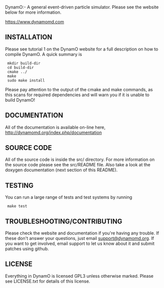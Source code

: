 DynamO:- A general event-driven particle simulator. Please see the
website below for more information.

https://www.dynamomd.com

INSTALLATION
------------

Please see tutorial 1 on the DynamO website for a full description on
how to compile DynamO. A quick summary is

     mkdir build-dir
     cd build-dir
     cmake ../
     make
     sudo make install

Please pay attention to the output of the cmake and make commands, as
this scans for required dependencies and will warn you if it is unable
to build DynamO!

DOCUMENTATION
-------------
 
All of the documentation is available on-line here,
http://dynamomd.org/index.php/documentation

SOURCE CODE
-----------

All of the source code is inside the src/ directory. For more
information on the source code please see the src/README file. Also
take a look at the doxygen documentation (next section of this
README).

TESTING
-------

You can run a large range of tests and test systems by running

     make test

TROUBLESHOOTING/CONTRIBUTING 
----------------------------

Please check the website and documentation if you're having any
trouble. If these don't answer your questions, just email
support@dynamomd.org. If you want to get involved, email support to
let us know about it and submit patches using github.

LICENSE
-------
 
Everything in DynamO is licensed GPL3 unless otherwise marked. Please
see LICENSE.txt for details of this license.